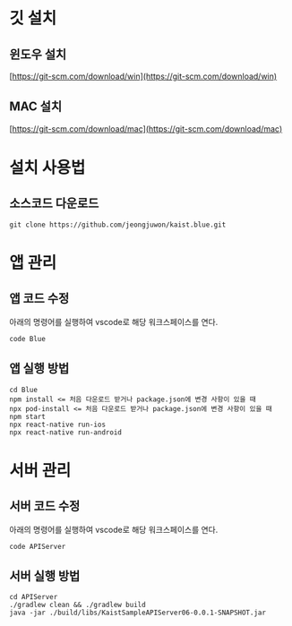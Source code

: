 # 깃 설치

## 윈도우 설치

[https://git-scm.com/download/win](https://git-scm.com/download/win)

## MAC 설치

[https://git-scm.com/download/mac](https://git-scm.com/download/mac)

# 설치 사용법

## 소스코드 다운로드

```
git clone https://github.com/jeongjuwon/kaist.blue.git
```

# 앱 관리

## 앱 코드 수정

아래의 명령어를 실행하여 vscode로 해당 워크스페이스를 연다.

```
code Blue
```

## 앱 실행 방법

```
cd Blue
npm install <= 처음 다운로드 받거나 package.json에 변경 사항이 있을 때
npx pod-install <= 처음 다운로드 받거나 package.json에 변경 사항이 있을 때
npm start
npx react-native run-ios
npx react-native run-android
```

# 서버 관리

## 서버 코드 수정

아래의 명령어를 실행하여 vscode로 해당 워크스페이스를 연다.

```
code APIServer
```

## 서버 실행 방법

```
cd APIServer
./gradlew clean && ./gradlew build
java -jar ./build/libs/KaistSampleAPIServer06-0.0.1-SNAPSHOT.jar
```
